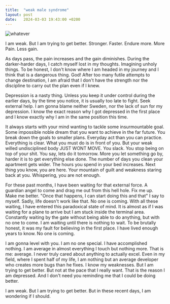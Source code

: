 ```yaml
---
title:  "weak male syndrome"
layout: post
date:   2024-03-03 19:43:00 +0200
---
```

![whatever](/tushig-rants/assets/whatever.gif)

I am weak. But I am trying to get better. Stronger. Faster. Endure more. More Pain. Less gain.

As days pass, the pain increases and the gain diminishes. During the darker-harder days, I catch myself lost in my thoughts. Imagining unholy things. To be honest, I don't know where I am headed in my journey and I think that is a dangerous thing. God! After too many futile attempts to change destination, I am afraid that I don't have the strength nor the discipline to carry out the plan even if I knew. 

Depression is a nasty thing. Unless you keep it under control during the earlier days, by the time you notice, it is usually too late to fight. Seek external help.
I am gonna blame neither Sweden, nor the lack of sun for my depression. I know the exact reason why I got depressed in the first place and I know exactly why I am in the same position this time. 

It always starts with your mind wanting to tackle some insurmountable goal. Some impossible noble dream that you want to achieve in the far future. You break down the goals to smaller plans. Everyday act than you can practice. Everything is clear. What you must do is in front of you. But your weak willed undisciplined body JUST WONT MOVE. You slack. You stop being on top of your shit. You say, lets do it tomorrow. More you let something go by, harder it is to get everything else done. The number of days you clean your apartment gets wider. The hours you spend in your bed increases. Next thing you know, you are here. Your mountain of guilt and weakness staring back at you. Whispering, you are not enough.

For these past months, I have been waiting for that external force. A guardian angel to come and drag me out from this hell hole. Fix me up. Make me better. "Once that happens, I can start doing this and that" I say to myself. Sadly, life doesn't work like that. No one is coming. With all these waiting, I have entered this paradoxical state of mind. It is almost as if I was waiting for a plane to arrive but I am stuck inside the terminal area. Constantly waiting by the gate without being able to do anything, but with no one to come. I am waiting until there is nothing to wait. 
To be brutally honest, it was my fault for believing in the first place. I have lived enough years to know. No one is coming.
  
I am gonna level with you. I am no one special. I have accomplished nothing. I am average in almost everything I touch but nothing more. That is me: average. I never truly cared about anything to actually excel. Even in my field, where I spent half of my life, I am nothing but an average developer who creates more bugs than he fixes. I know my weaknesses. But I am trying to get better. But not at the pace that I really want. That is the reason I am depressed. And I don't need you reminding me that I could be doing better.

I am weak. But I am trying to get better. But in these recent days, I am wondering if I should. 